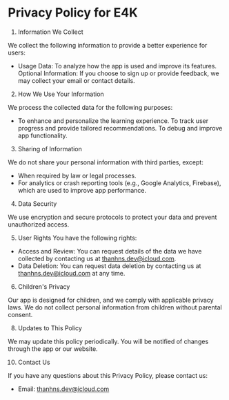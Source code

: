 # Privacy Policy for E4K

1. Information We Collect

We collect the following information to provide a better experience for users:

- Usage Data: To analyze how the app is used and improve its features.
Optional Information: If you choose to sign up or provide feedback, we may collect your email or contact details.

2. How We Use Your Information

We process the collected data for the following purposes:

- To enhance and personalize the learning experience.
To track user progress and provide tailored recommendations.
To debug and improve app functionality.

3. Sharing of Information

We do not share your personal information with third parties, except:

- When required by law or legal processes.
- For analytics or crash reporting tools (e.g., Google Analytics, Firebase), which are used to improve app performance.

4. Data Security

We use encryption and secure protocols to protect your data and prevent unauthorized access.

5. User Rights
You have the following rights:

- Access and Review: You can request details of the data we have collected by contacting us at thanhns.dev@icloud.com.
- Data Deletion: You can request data deletion by contacting us at thanhns.dev@icloud.com at any time.

6. Children's Privacy

Our app is designed for children, and we comply with applicable privacy laws. We do not collect personal information from children without parental consent.

8. Updates to This Policy
   
We may update this policy periodically. You will be notified of changes through the app or our website.

10. Contact Us

If you have any questions about this Privacy Policy, please contact us:

- Email: thanhns.dev@icloud.com

